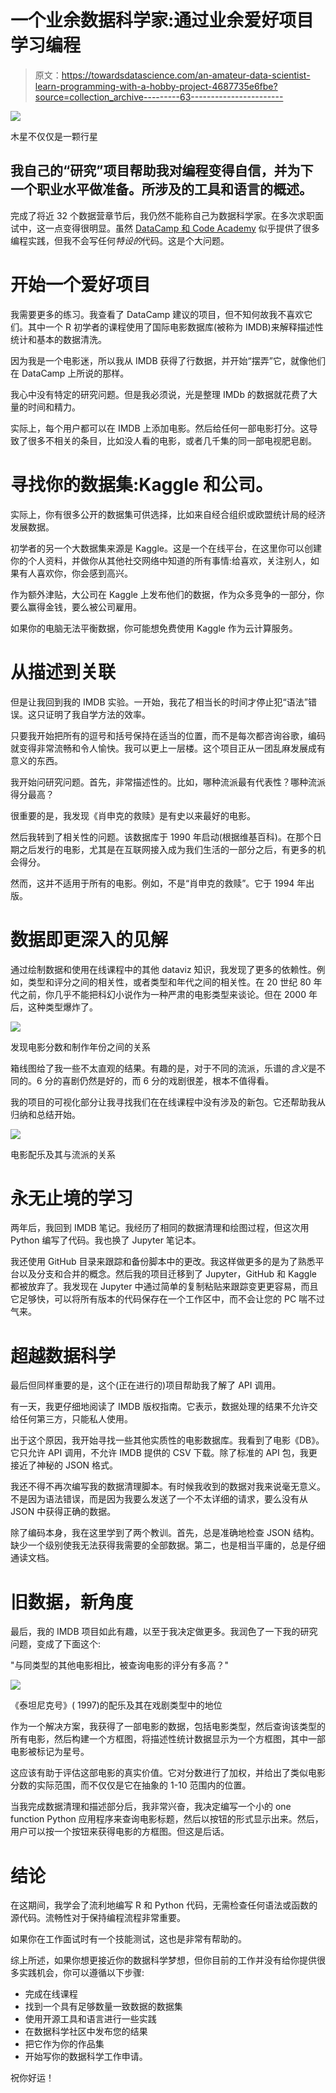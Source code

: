 # 一个业余数据科学家:通过业余爱好项目学习编程

> 原文：<https://towardsdatascience.com/an-amateur-data-scientist-learn-programming-with-a-hobby-project-4687735e6fbe?source=collection_archive---------63----------------------->

![](img/e8e760bbcd4555707ec8d1962e692fae.png)

木星不仅仅是一颗行星

## 我自己的“研究”项目帮助我对编程变得自信，并为下一个职业水平做准备。所涉及的工具和语言的概述。

完成了将近 32 个数据营章节后，我仍然不能称自己为数据科学家。在多次求职面试中，这一点变得很明显。虽然 [DataCamp 和 Code Academy](https://medium.com/@y.lukashina/start-programming-for-data-science-part-i-theory-80099f69783a) 似乎提供了很多编程实践，但我不会写任何*特设的*代码。这是个大问题。

# 开始一个爱好项目

我需要更多的练习。我查看了 DataCamp 建议的项目，但不知何故我不喜欢它们。其中一个 R 初学者的课程使用了国际电影数据库(被称为 IMDB)来解释描述性统计和基本的数据清洗。

因为我是一个电影迷，所以我从 IMDB 获得了行数据，并开始“摆弄”它，就像他们在 DataCamp 上所说的那样。

我心中没有特定的研究问题。但是我必须说，光是整理 IMDb 的数据就花费了大量的时间和精力。

实际上，每个用户都可以在 IMDB 上添加电影。然后给任何一部电影打分。这导致了很多不相关的条目，比如没人看的电影，或者几千集的同一部电视肥皂剧。

# 寻找你的数据集:Kaggle 和公司。

实际上，你有很多公开的数据集可供选择，比如来自经合组织或欧盟统计局的经济发展数据。

初学者的另一个大数据集来源是 Kaggle。这是一个在线平台，在这里你可以创建你的个人资料，并做你从其他社交网络中知道的所有事情:给喜欢，关注别人，如果有人喜欢你，你会感到高兴。

作为额外津贴，大公司在 Kaggle 上发布他们的数据，作为众多竞争的一部分，你要么赢得金钱，要么被公司雇用。

如果你的电脑无法平衡数据，你可能想免费使用 Kaggle 作为云计算服务。

# 从描述到关联

但是让我回到我的 IMDB 实验。一开始，我花了相当长的时间才停止犯“语法”错误。这只证明了我自学方法的效率。

只要我开始把所有的逗号和括号保持在适当的位置，而不是每次都咨询谷歌，编码就变得非常流畅和令人愉快。我可以更上一层楼。这个项目正从一团乱麻发展成有意义的东西。

我开始问研究问题。首先，非常描述性的。比如，哪种流派最有代表性？哪种流派得分最高？

很重要的是，我发现《肖申克的救赎》是有史以来最好的电影。

然后我转到了相关性的问题。该数据库于 1990 年启动(根据维基百科)。在那个日期之后发行的电影，尤其是在互联网接入成为我们生活的一部分之后，有更多的机会得分。

然而，这并不适用于所有的电影。例如，不是“肖申克的救赎”。它于 1994 年出版。

# 数据即更深入的见解

通过绘制数据和使用在线课程中的其他 dataviz 知识，我发现了更多的依赖性。例如，类型和评分之间的相关性，或者类型和年代之间的相关性。在 20 世纪 80 年代之前，你几乎不能把科幻小说作为一种严肃的电影类型来谈论。但在 2000 年后，这种类型爆炸了。

![](img/7de896872bac8984f1dbf0b31c983588.png)

发现电影分数和制作年份之间的关系

箱线图给了我一些不太直观的结果。有趣的是，对于不同的流派，乐谱的*含义*是不同的。6 分的喜剧仍然是好的，而 6 分的戏剧很差，根本不值得看。

我的项目的可视化部分让我寻找我们在在线课程中没有涉及的新包。它还帮助我从归纳和总结开始。

![](img/6f8329214f1c0bf0412d98e869045145.png)

电影配乐及其与流派的关系

# 永无止境的学习

两年后，我回到 IMDB 笔记。我经历了相同的数据清理和绘图过程，但这次用 Python 编写了代码。我也换了 Jupyter 笔记本。

我还使用 GitHub 目录来跟踪和备份脚本中的更改。我这样做更多的是为了熟悉平台以及分支和合并的概念。然后我的项目迁移到了 Jupyter，GitHub 和 Kaggle 都被放弃了。我发现在 Jupyter 中通过简单的复制粘贴来跟踪变更更容易，而且它足够快，可以将所有版本的代码保存在一个工作区中，而不会让您的 PC 喘不过气来。

# 超越数据科学

最后但同样重要的是，这个(正在进行的)项目帮助我了解了 API 调用。

有一天，我更仔细地阅读了 IMDB 版权指南。它表示，数据处理的结果不允许交给任何第三方，只能私人使用。

出于这个原因，我开始寻找一些其他实质性的电影数据库。我看到了电影《DB》。它只允许 API 调用，不允许 IMDB 提供的 CSV 下载。除了标准的 API 包，我更接近了神秘的 JSON 格式。

我还不得不再次编写我的数据清理脚本。有时候我收到的数据对我来说毫无意义。不是因为语法错误，而是因为我要么发送了一个不太详细的请求，要么没有从 JSON 中获得正确的数据。

除了编码本身，我在这里学到了两个教训。首先，总是准确地检查 JSON 结构。缺少一个级别使我无法获得我需要的全部数据。第二，也是相当平庸的，总是仔细通读文档。

# 旧数据，新角度

最后，我的 IMDB 项目如此有趣，以至于我决定做更多。我润色了一下我的研究问题，变成了下面这个:

"与同类型的其他电影相比，被查询电影的评分有多高？"

![](img/6aa8eff05fc971d39d67b15f0423375a.png)

《泰坦尼克号》( 1997)的配乐及其在戏剧类型中的地位

作为一个解决方案，我获得了一部电影的数据，包括电影类型，然后查询该类型的所有电影，然后构建一个方框图，将描述性统计数据显示为一个方框图，其中一部电影被标记为星号。

这应该有助于评估这部电影的真实价值。它对分数进行了加权，并给出了类似电影分数的实际范围，而不仅仅是它在抽象的 1-10 范围内的位置。

当我完成数据清理和描述部分后，我非常兴奋，我决定编写一个小的 one function Python 应用程序来查询电影标题，然后以按钮的形式显示出来。然后，用户可以按一个按钮来获得电影的方框图。但这是后话。

# 结论

在这期间，我学会了流利地编写 R 和 Python 代码，无需检查任何语法或函数的源代码。流畅性对于保持编程流程非常重要。

如果你在工作面试时有一个技能测试，这也是非常有帮助的。

综上所述，如果你想更接近你的数据科学梦想，但你目前的工作并没有给你提供很多实践机会，你可以遵循以下步骤:

*   完成在线课程
*   找到一个具有足够数量一致数据的数据集
*   使用开源工具和语言进行一些实践
*   在数据科学社区中发布您的结果
*   把它作为你的作品集
*   开始写你的数据科学工作申请。

祝你好运！